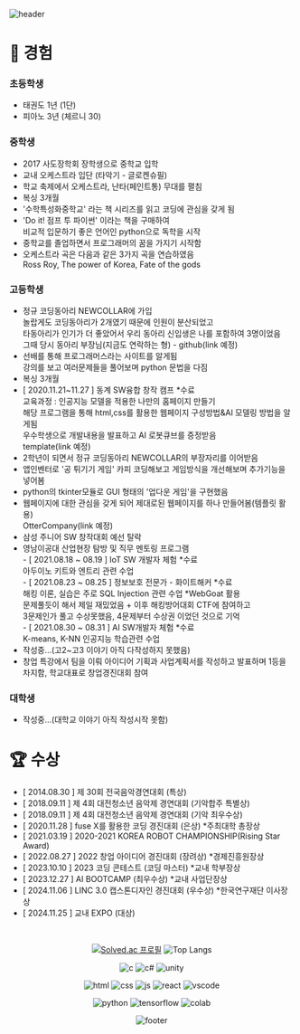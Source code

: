 <div>
  
![header](https://capsule-render.vercel.app/api?type=waving&color=0:f05650,100:553830&height=270&section=header&text=tluda's%20Github%20&fontSize=80&fontAlignY=40&desc=천재%20성장형%20올라운더%20개발자%20૮𖦹_×ა&descSize=25)

# 🦦 경험

### 초등학생
- 태권도 1년 (1단)
- 피아노 3년 (체르니  30)
### 중학생
- 2017 사도장학회 장학생으로 중학교 입학
- 교내 오케스트라 입단 (타악기 - 글로켄슈필)
- 학교 축제에서 오케스트라, 난타(페인트통) 무대를 펼침
- 복싱 3개월
- '수학특성화중학교' 라는 책 시리즈를 읽고 코딩에 관심을 갖게 됨
- 'Do it! 점프 투 파이썬' 이라는 책을 구매하여
<br>비교적 입문하기 좋은 언어인 python으로 독학을 시작
- 중학교를 졸업하면서 프로그래머의 꿈을 가지기 시작함
- 오케스트라 곡은 다음과 같은 3가지 곡을 연습하였음
<br>Ross Roy, The power of Korea, Fate of the gods 
### 고등학생
- 정규 코딩동아리 NEWCOLLAR에 가입
<br>놀랍게도 코딩동아리가 2개였기 때문에 인원이 분산되었고
<br>타동아리가 인기가 더 좋았어서 우리 동아리 신입생은 나를 포함하여 3명이었음
<br>그때 당시 동아리 부장님(지금도 연락하는 형) - github(link 예정)
- 선배를 통해 프로그래머스라는 사이트를 알게됨
<br>강의를 보고 여러문제들을 풀어보며 python 문법을 다짐
- 복싱 3개월
- [ 2020.11.21~11.27 ] 동계 SW융합 창작 캠프 *수료
<br>교육과정 : 인공지능 모델을 적용한 나만의 홈페이지 만들기
<br>해당 프로그램을 통해 html,css를 활용한 웹페이지 구성방법&AI 모델링 방법을 알게됨<br>우수학생으로 개발내용을 발표하고 AI 로봇큐브를 증정받음
<br>template(link 예정)
- 2학년이 되면서 정규 코딩동아리 NEWCOLLAR의 부장자리를 이어받음
- 앱인벤터로 '공 튀기기 게임' 카피 코딩해보고 게임방식을 개선해보며 추가기능을 넣어봄
- python의 tkinter모듈로 GUI 형태의 '업다운 게임'을 구현했음
- 웹페이지에 대한 관심을 갖게 되어 제대로된 웹페이지를 하나 만들어봄(템플릿 활용)
<br>OtterCompany(link 예정)
- 삼성 주니어 SW 창작대회 예선 탈락
- 영남이공대 산업현장 탐방 및 직무 멘토링 프로그램
<br>- [ 2021.08.18 ~ 08.19 ] IoT SW 개발자 체험 *수료
<br>아두이노 키트와 엔트리 관련 수업
<br>- [ 2021.08.23 ~ 08.25 ] 정보보호 전문가 - 화이트해커 *수료
<br>해킹 이론, 실습은 주로 SQL Injection 관련 수업 *WebGoat 활용
<br>문제풀듯이 해서 제일 재밌었음 + 이후 해킹방어대회 CTF에 참여하고
<br>3문제인가 풀고 수상못했음, 4문제부터 수상권 이었던 것으로 기억
<br>- [ 2021.08.30 ~ 08.31 ] AI SW개발자 체험 *수료
<br>K-means, K-NN 인공지능 학습관련 수업
- 작성중...(고2~고3 이야기 아직 다작성하지 못했음)
- 창업 특강에서 팀을 이뤄  아이디어 기획과 사업계획서를 작성하고 발표하며 1등을 차지함, 학교대표로 창업경진대회 참여
### 대학생
- 작성중...(대학교 이야기 아직 작성시작 못함)
# 🏆 수상
- [ 2014.08.30 ] 제 30회 전국음악경연대회 (특상)
- [ 2018.09.11 ] 제 4회 대전청소년 음악제 경연대회 (기악합주 특별상)
- [ 2018.09.11 ] 제 4회 대전청소년 음악제 경연대회 (기악 최우수상)
- [ 2020.11.28 ] fuse X를 활용한 코딩 경진대회 (은상) *주최대학 총장상
- [ 2021.03.19 ] 2020-2021 KOREA ROBOT CHAMPIONSHIP(Rising Star Award) 
- [ 2022.08.27 ] 2022 창업 아이디어 경진대회 (장려상) *경제진흥원장상
- [ 2023.10.10 ] 2023 코딩 콘테스트 (코딩 마스터) *교내 학부장상
- [ 2023.12.27 ] AI BOOTCAMP (최우수상) *교내 사업단장상
- [ 2024.11.06 ] LINC 3.0 캡스톤디자인 경진대회 (우수상) *한국연구재단 이사장상
- [ 2024.11.25 ] 교내 EXPO (대상)



<br>

<div align = "center">

  [![Solved.ac
프로필](https://mazassumnida.wtf/api/v2/generate_badge?boj=danto7632)](https://solved.ac/danto7632)
![Top Langs](https://github-readme-stats.vercel.app/api/top-langs/?username=danto7632&layout=compact)

![c](https://img.shields.io/badge/C-00599C?style=for-the-badge&logo=c&logoColor=white)
![c#](https://img.shields.io/badge/C%23-239120?style=for-the-badge&logo=c-sharp&logoColor=white)
![unity](https://img.shields.io/badge/Unity-100000?style=for-the-badge&logo=unity&logoColor=white)
<br>

![html](https://img.shields.io/badge/HTML5-E34F26?style=for-the-badge&logo=html5&logoColor=white)
![css](https://img.shields.io/badge/CSS3-1572B6?style=for-the-badge&logo=css3&logoColor=white)
![js](https://img.shields.io/badge/JavaScript-F7DF1E?style=for-the-badge&logo=JavaScript&logoColor=white)
![react](https://img.shields.io/badge/React-20232A?style=for-the-badge&logo=react&logoColor=61DAFB)
![vscode](https://img.shields.io/badge/Visual_Studio_Code-0078D4?style=for-the-badge&logo=visual%20studio%20code&logoColor=white)
<br>

![python](https://img.shields.io/badge/Python-3776AB?style=for-the-badge&logo=python&logoColor=white)
![tensorflow](https://img.shields.io/badge/TensorFlow-FF6F00?style=for-the-badge&logo=tensorflow&logoColor=white)
![colab](https://img.shields.io/badge/Colab-F9AB00?style=for-the-badge&logo=googlecolab&color=525252)

![footer](https://capsule-render.vercel.app/api?type=waving&&color=0:553830,100:f05650&height=130&section=footer&fontSize=90)
</div>

<!--[![Readme Card](https://github-readme-stats.vercel.app/api/pin/?username=danto7632&theme=solarized-light&repo=github-readme-stat)](https://github.com/anuraghazra/github-readme-stats)--!>


<!--
**Danto7632/Danto7632** is a ✨ _special_ ✨ repository because its `README.md` (this file) appears on your GitHub profile.
//
Here are some ideas to get you started:

- 🔭 I’m currently working on ...
- 🌱 I’m currently learning ...
- 👯 I’m looking to collaborate on ...
- 🤔 I’m looking for help with ...
- 💬 Ask me about ...
- 📫 How to reach me: ...
- 😄 Pronouns: ...
- ⚡ Fun fact: ...
-->
